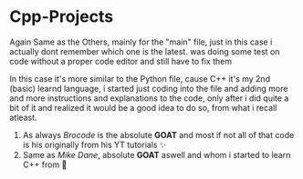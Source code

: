 # Cpp-Projects

Again Same as the Others, mainly for the "main" file, just in this case i actually dont remember which one is the latest.
was doing some test on code without a proper code editor and still have to fix them

In this case it's more similar to the Python file, cause C++ it's my 2nd (basic) learnd language, i started just coding into the file and adding more and more instructions and explanations to the code, only after i did quite a bit of it and realized it would be a good idea to do so, from what i recall atleast.

1. As always *Brocode* is the absolute **GOAT** and most if not all of that code is his originally from his YT tutorials ✨
2. Same as *Mike Dane*, absolute **GOAT** aswell and whom i started to learn C++ from 👑
